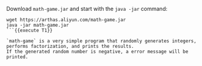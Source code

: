 Download `math-game.jar` and start with the `java -jar` command:

```
wget https://arthas.aliyun.com/math-game.jar
java -jar math-game.jar
```{{execute T1}}

`math-game` is a very simple program that randomly generates integers, performs factorization, and prints the results.
If the generated random number is negative, a error message will be printed.
